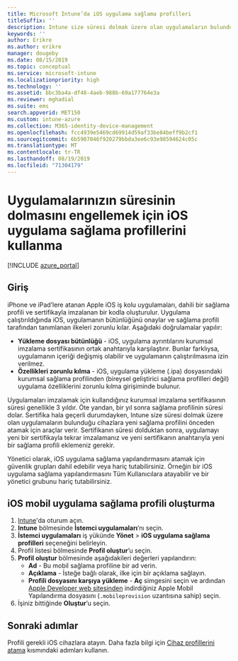 ```yaml
---
title: Microsoft Intune’da iOS uygulama sağlama profilleri
titleSuffix: ''
description: Intune size süresi dolmak üzere olan uygulamaların bulunduğu cihazlara yeni sağlama profilini önceden atamak için araçlar sağlar.
keywords: ''
author: Erikre
ms.author: erikre
manager: dougeby
ms.date: 08/15/2019
ms.topic: conceptual
ms.service: microsoft-intune
ms.localizationpriority: high
ms.technology: ''
ms.assetid: bbc3ba4a-df48-4aeb-988b-69a177764e3a
ms.reviewer: mghadial
ms.suite: ems
search.appverid: MET150
ms.custom: intune-azure
ms.collection: M365-identity-device-management
ms.openlocfilehash: fcc4939e5469cd69914d59af33be84beff9b2cf1
ms.sourcegitcommit: 6b5907046f920279bbda3ee6c93e98594624c05c
ms.translationtype: MT
ms.contentlocale: tr-TR
ms.lasthandoff: 08/19/2019
ms.locfileid: "71304179"
---
```

# <a name="use-ios-app-provisioning-profiles-to-prevent-your-apps-from-expiring"></a>Uygulamalarınızın süresinin dolmasını engellemek için iOS uygulama sağlama profillerini kullanma

[!INCLUDE [azure_portal](./includes/azure_portal.md)]

## <a name="introduction"></a>Giriş

iPhone ve iPad’lere atanan Apple iOS iş kolu uygulamaları, dahili bir sağlama profili ve sertifikayla imzalanan bir kodla oluşturulur. Uygulama çalıştırıldığında iOS, uygulamanın bütünlüğünü onaylar ve sağlama profili tarafından tanımlanan ilkeleri zorunlu kılar. Aşağıdaki doğrulamalar yapılır:

- **Yükleme dosyası bütünlüğü** - iOS, uygulama ayrıntılarını kurumsal imzalama sertifikasının ortak anahtarıyla karşılaştırır. Bunlar farklıysa, uygulamanın içeriği değişmiş olabilir ve uygulamanın çalıştırılmasına izin verilmez.
- **Özellikleri zorunlu kılma** - iOS, uygulama yükleme (.ipa) dosyasındaki kurumsal sağlama profilinden (bireysel geliştirici sağlama profilleri değil) uygulama özelliklerini zorunlu kılma girişiminde bulunur.


Uygulamaları imzalamak için kullandığınız kurumsal imzalama sertifikasının süresi genellikle 3 yıldır. Öte yandan, bir yıl sonra sağlama profilinin süresi dolar. Sertifika hala geçerli durumdayken, Intune size süresi dolmak üzere olan uygulamaların bulunduğu cihazlara yeni sağlama profilini önceden atamak için araçlar verir.
Sertifikanın süresi dolduktan sonra, uygulamayı yeni bir sertifikayla tekrar imzalamanız ve yeni sertifikanın anahtarıyla yeni bir sağlama profili eklemeniz gerekir.

Yönetici olarak, iOS uygulama sağlama yapılandırmasını atamak için güvenlik grupları dahil edebilir veya hariç tutabilirsiniz. Örneğin bir iOS uygulama sağlama yapılandırmasını Tüm Kullanıcılara atayabilir ve bir yönetici grubunu hariç tutabilirsiniz.

## <a name="how-to-create-an-ios-mobile-app-provisioning-profile"></a>iOS mobil uygulama sağlama profili oluşturma

1. [Intune](https://go.microsoft.com/fwlink/?linkid=2090973)'da oturum açın.
3. **Intune** bölmesinde **İstemci uygulamaları**’nı seçin.
1. **İstemci uygulamaları** iş yükünde **Yönet** > **iOS uygulama sağlama profilleri** seçeneğini belirleyin.
2. Profil listesi bölmesinde **Profil oluştur**’u seçin.
3. **Profil oluştur** bölmesinde aşağıdakileri değerleri yapılandırın:
    - **Ad** - Bu mobil sağlama profiline bir ad verin.
    - **Açıklama** - İsteğe bağlı olarak, ilke için bir açıklama sağlayın.
    - **Profili dosyasını karşıya yükleme** - **Aç** simgesini seçin ve ardından [Apple Developer web sitesinden](https://developer.apple.com/) indirdiğiniz Apple Mobil Yapılandırma dosyasını (`.mobileprovision` uzantısına sahip) seçin.
4. İşiniz bittiğinde **Oluştur**’u seçin.

## <a name="next-steps"></a>Sonraki adımlar

Profili gerekli iOS cihazlara atayın. Daha fazla bilgi için [Cihaz profillerini atama](device-profile-assign.md) kısmındaki adımları kullanın.
